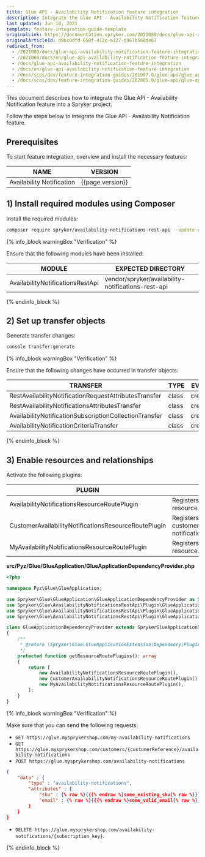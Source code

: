 ```yaml
---
title: Glue API - Availability Notification feature integration
description: Integrate the Glue API - Availability Notification feature into your project
last_updated: Jun 18, 2021
template: feature-integration-guide-template
originalLink: https://documentation.spryker.com/2021080/docs/glue-api-availability-notification-feature-integration
originalArticleId: d9bc0dfd-658f-412c-a127-d967b568de67
redirect_from:
  - /2021080/docs/glue-api-availability-notification-feature-integration
  - /2021080/docs/en/glue-api-availability-notification-feature-integration
  - /docs/glue-api-availability-notification-feature-integration
  - /docs/en/glue-api-availability-notification-feature-integration
  - /docs/scos/dev/feature-integration-guides/201907.0/glue-api/glue-api-availability-notification-feature-integration.html
  - /docs/scos/dev/feature-integration-guides/202005.0/glue-api/glue-api-availability-notification-feature-integration.html
---
```


This document describes how to integrate the Glue API - Availability Notification feature into a Spryker project.

Follow the steps below to integrate the Glue API - Availability Notification feature.

## Prerequisites

To start feature integration, overview and install the necessary features:

| NAME | VERSION |
|-|-|
| Availability Notification | {{page.version}} |

## 1) Install required modules using Composer

Install the required modules:

```bash
composer require spryker/availability-notifications-rest-api --update-with-dependencies
```

{% info_block warningBox "Verification" %}

Ensure that the following modules have been installed:

| MODULE | EXPECTED DIRECTORY |
|-|-|
| AvailabilityNotificationsRestApi | vendor/spryker/availability-notifications-rest-api |

{% endinfo_block %}

## 2) Set up transfer objects

Generate transfer changes:

```bash
console transfer:generate
```

{% info_block warningBox "Verification" %}

Ensure that the following changes have occurred in transfer objects:

| TRANSFER | TYPE | EVENT | PATH |
|-|-|-|-|
| RestAvailabilityNotificationRequestAttributesTransfer | class | created | src/Generated/Shared/Transfer/RestAvailabilityNotificationRequestAttributesTransfer.php |
| RestAvailabilityNotificationsAttributesTransfer | class | created | src/Generated/Shared/Transfer/RestAvailabilityNotificationsAttributesTransfer.php |
| AvailabilityNotificationSubscriptionCollectionTransfer | class | created | src/Generated/Shared/Transfer/AvailabilityNotificationSubscriptionCollectionTransfer.php |
| AvailabilityNotificationCriteriaTransfer | class | created | src/Generated/Shared/Transfer/AvailabilityNotificationCriteriaTransfer.php |

{% endinfo_block %}

## 3) Enable resources and relationships

Activate the following plugins:

| PLUGIN | SPECIFICATION | PREREQUISITES | NAMESPACE |
|-|-|-|-|
| AvailabilityNotificationsResourceRoutePlugin | Registers the availability-notifications resource. | None | Spryker\Glue\AvailabilityNotificationsRestApi\Plugin\GlueApplication |
| CustomerAvailabilityNotificationsResourceRoutePlugin | Registers the customers/{customerReference}/availability-notifications resource. | None | Spryker\Glue\AvailabilityNotificationsRestApi\Plugin\GlueApplication |
| MyAvailabilityNotificationsResourceRoutePlugin | Registers the my-availability-notifications resource. | None | Spryker\Glue\AvailabilityNotificationsRestApi\Plugin\GlueApplication |

**src/Pyz/Glue/GlueApplication/GlueApplicationDependencyProvider.php**

```php
<?php

namespace Pyz\Glue\GlueApplication;

use Spryker\Glue\GlueApplication\GlueApplicationDependencyProvider as SprykerGlueApplicationDependencyProvider;
use Spryker\Glue\AvailabilityNotificationsRestApi\Plugin\GlueApplication\AvailabilityNotificationsResourceRoutePlugin;
use Spryker\Glue\AvailabilityNotificationsRestApi\Plugin\GlueApplication\CustomerAvailabilityNotificationsResourceRoutePlugin;
use Spryker\Glue\AvailabilityNotificationsRestApi\Plugin\GlueApplication\MyAvailabilityNotificationsResourceRoutePlugin;

class GlueApplicationDependencyProvider extends SprykerGlueApplicationDependencyProvider
{
    /**
     * @return \Spryker\Glue\GlueApplicationExtension\Dependency\Plugin\ResourceRoutePluginInterface[]
     */
    protected function getResourceRoutePlugins(): array
    {
        return [
            new AvailabilityNotificationsResourceRoutePlugin(),
            new CustomerAvailabilityNotificationsResourceRoutePlugin(),
            new MyAvailabilityNotificationsResourceRoutePlugin(),
        ];
    }
}
```

{% info_block warningBox "Verification" %}

Make sure that you can send the following requests:

* `GET https://glue.mysprykershop.com/my-availability-notifications`
* `GET https://glue.mysprykershop.com/customers/{customerReference}/availability-notifications`
* `POST https://glue.mysprykershop.com/availability-notifications`

```json
{
    "data" : {
        "type" : "availability-notifications",
        "attributes" : {
            "sku" : {% raw %}{{{% endraw %}some_existing_sku{% raw %}}}{% endraw %},
            "email" : {% raw %}{{{% endraw %}some_valid_email{% raw %}}}{% endraw %}
        }
    }
}
```

* `DELETE https://glue.mysprykershop.com/availability-notifications/{subscription_key}`.

{% endinfo_block %}
